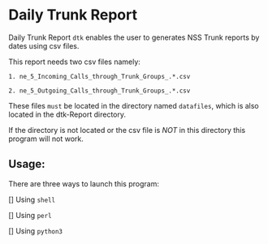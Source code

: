 # Daily Trunk Report

Daily Trunk Report `dtk` enables the user to generates NSS Trunk reports by dates using csv files.

This report needs two csv files namely:

	1. ne_5_Incoming_Calls_through_Trunk_Groups_.*.csv

	2. ne_5_Outgoing_Calls_through_Trunk_Groups_.*.csv

These files `must` be located in the directory named `datafiles`, which is also located in the
dtk-Report directory.

If the directory is not located or the csv file is *_NOT_* in this directory this program will not work.


## Usage:

There are three ways to launch this program:

[] Using `shell`

[] Using `perl`

[] Using `python3`
